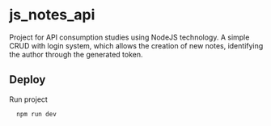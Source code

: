 # js_notes_api
Project for API consumption studies using NodeJS technology. A simple CRUD with login system, which allows the creation of new notes, identifying the author through the generated token.


## Deploy

Run project

```bash
  npm run dev
```
